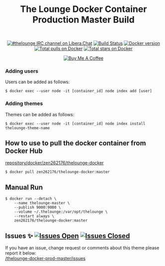 <h1 align="center">
	The Lounge Docker Container<br>
	Production Master Build
</h1>
<br>
<p align="center">
	<a href="https://demo.thelounge.chat/"><img
		alt="#thelounge IRC channel on Libera.Chat"
		src="https://img.shields.io/badge/libera.chat-%23thelounge-415364.svg?colorA=ff9e18"></a>
	<a href="https://github.com/el-profesor926/thelounge-docker-prod-master/actions"><img
		alt="Build Status"
		src="https://github.com/el-profesor926/thelounge-docker-prod-master/workflows/Docker/badge.svg"></a>
	<a href="https://hub.docker.com/repository/docker/zen262176/thelounge-docker"><img
		alt="Docker version"
		src="https://img.shields.io/docker/v/zen262176/thelounge-docker"></a><br>
	<a href="https://hub.docker.com/r/zen262176/thelounge-docker"><img
		alt="Total pulls on Docker"
		src="https://img.shields.io/docker/pulls/zen262176/thelounge-docker.svg?style=flat-square"></a>
	<a href="https://hub.docker.com/r/zen262176/thelounge-docker"><img
		alt="Total stars on Docker"
		src="https://img.shields.io/docker/stars/zen262176/thelounge-docker.svg?colorB=007dc7&style=flat-square&maxAge=3600"></a>
</p>
<p align="center">
<a href="https://www.buymeacoffee.com/zen262176" target="_blank"><img src="https://lounge-group.co.uk/by-me-a-coffee.png" alt="Buy Me A Coffee"></a>
</p>


### Adding users

Users can be added as follows:
```
$ docker exec --user node -it [container_id] node index add [user]
```
### Adding themes

Themes can be added as follows:
```
$ docker exec --user node -it [container_id] node index install thelounge-theme-name
```

## How to use to pull the docker container from Docker Hub
<a href="https://hub.docker.com/repository/docker/zen262176/thelounge-docker">repository/docker/zen262176/thelounge-docker</a>
```
$ docker pull zen262176/thelounge-docker:master
```
## Manual Run
```
$ docker run --detach \
	--name thelounge-master \ 
	--publish 9000:9000 \
	--volume ~/.thelounge:/var/opt/thelounge \
	--restart always \
	zen262176/thelounge-docker:master
```

## Issues :sparkles: <a href="https://github.com/el-profesor926/thelounge-docker-prod-master/issues"><img alt="Issues Open" src="https://img.shields.io/github/issues/el-profesor926/thelounge-docker-prod-master"></a> <a href="https://github.com/el-profesor926/thelounge-docker-master/issues?q=is%3Aissue+is%3Aclosed"><img alt="Issues Closed" src="https://img.shields.io/github/issues-closed-raw/el-profesor926/thelounge-docker-master?color=red"></a>
If you have an issue, change request or comments about this theme please report it below: <br>
<a href="https://github.com/el-profesor926/thelounge-docker-prod-master/issues">/thelounge-docker-prod-master/issues</a>
